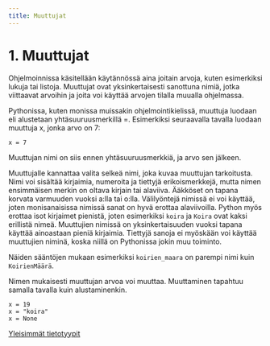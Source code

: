 ```yaml
---
title: Muuttujat
---
```


# 1. Muuttujat

Ohjelmoinnissa käsitellään käytännössä aina joitain arvoja, kuten esimerkiksi lukuja tai listoja. Muuttujat ovat yksinkertaisesti sanottuna nimiä, jotka viittaavat arvoihin ja joita voi käyttää arvojen tilalla muualla ohjelmassa.

Pythonissa, kuten monissa muissakin ohjelmointikielissä, muuttuja luodaan eli alustetaan yhtäsuuruusmerkillä =. Esimerkiksi seuraavalla tavalla luodaan muuttuja x, jonka arvo on 7:

    x = 7

Muuttujan nimi on siis ennen yhtäsuuruusmerkkiä, ja arvo sen jälkeen.

Muuttujalle kannattaa valita selkeä nimi, joka kuvaa muuttujan tarkoitusta. Nimi voi sisältää kirjaimia, numeroita ja tiettyjä erikoismerkkejä, mutta nimen ensimmäisen merkin on oltava kirjain tai alaviiva. Ääkköset on tapana korvata varmuuden vuoksi a:lla tai o:lla. Välilyöntejä nimissä ei voi käyttää, joten monisanaisissa nimissä sanat on hyvä erottaa alaviivoilla. Python myös erottaa isot kirjaimet pienistä, joten esimerkiksi `koira` ja `Koira` ovat kaksi erillistä nimeä. Muuttujien nimissä on yksinkertaisuuden vuoksi tapana käyttää ainoastaan pieniä kirjaimia. Tiettyjä sanoja ei myöskään voi käyttää muuttujien niminä, koska niillä on Pythonissa jokin muu toiminto.

Näiden sääntöjen mukaan esimerkiksi `koirien_maara` on parempi nimi kuin `KoirienMäärä`.

Nimen mukaisesti muuttujan arvoa voi muuttaa. Muuttaminen tapahtuu samalla tavalla kuin alustaminenkin.

    x = 19
    x = "koira"
    x = None

[Yleisimmät tietotyypit](../tietotyypit/)